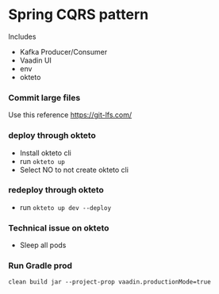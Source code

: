 # Spring CQRS pattern

Includes
- Kafka Producer/Consumer
- Vaadin UI
- env
- okteto


### Commit large files

Use this reference https://git-lfs.com/

### deploy through okteto
- Install okteto cli
- run `okteto up`
- Select NO to not create okteto cli


### redeploy through okteto
- run `okteto up dev --deploy`

### Technical issue on okteto
- Sleep all pods

### Run Gradle prod
`clean build jar --project-prop vaadin.productionMode=true`